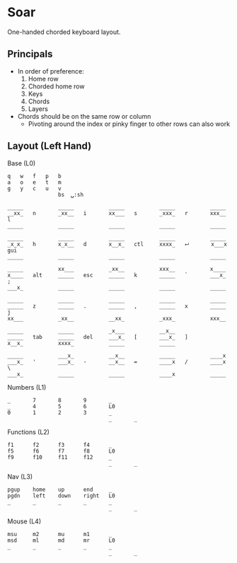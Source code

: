 # Soar
One-handed chorded keyboard layout.

## Principals

* In order of preference:
    1. Home row
    2. Chorded home row
    3. Keys
    4. Chords
    5. Layers
* Chords should be on the same row or column
    * Pivoting around the index or pinky finger to other rows can also work


## Layout (Left Hand)

Base (L0)
```
q   w   f   p   b
a   o   e   t   m
g   y   c   u   v
                bs  ⍽:sh

_____           _____           _____           _____           _____
__xx_   n       _xx__   i       xx___   s       _xxx_   r       xxx__   l
_____           _____           _____           _____           _____

_____           _____           _____           _____           _____
_x_x_   h       x_x__   d       x__x_   ctl     xxxx_   ⮠       x___x   gui
_____           _____           _____           _____           _____

_____           xx___           _xx__           xxx__           x____
x____   alt     _____   esc     _____   k       _____   `       ___x_   ;
___x_           _____           _____           _____           _____

_____           _____           _____           _____           _____
_____   z       _____   .       _____   ,       _____   x       _____   j
xx___           _xx__           __xx_           _xxx_           xxx__

_____           _____           _x___           __x__
_____   tab     _____   del     ___x_   [       ___x_   ]
x__x_           xxxx_           _____           _____

_____           ___x_           __x__           _____           ____x
___x_   '       ___x_   -       __x__   =       ____x   /       ____x   \
___x_           _____           _____           ____x           _____
```

Numbers (L1)
```
_       7       8       9       _
_       4       5       6       L0
0       1       2       3       _
                                _       _
```

Functions (L2)
```
f1      f2      f3      f4      _
f5      f6      f7      f8      L0
f9      f10     f11     f12     _
                                _       _
```

Nav (L3)
```
pgup    home    up      end     _
pgdn    left    down    right   L0
_       _       _       _       _
                                _       _
```

Mouse (L4)
```
msu     m2      mu      m1      _
msd     ml      md      mr      L0
_       _       _       _       _
                                _       _
```
